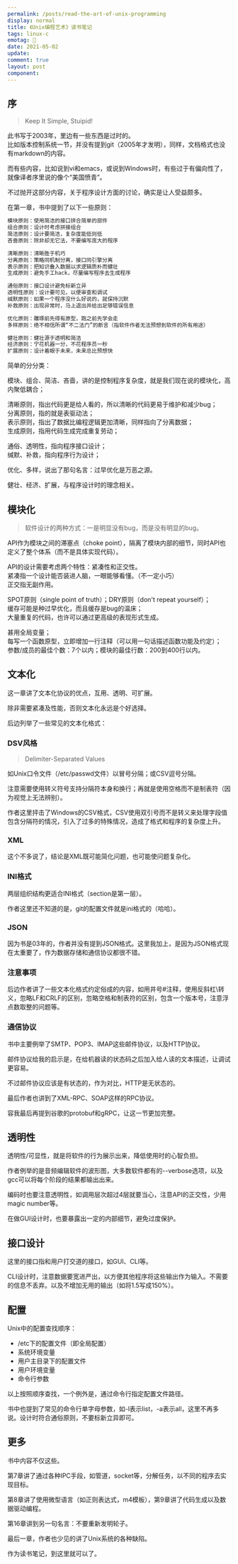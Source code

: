 ```yaml
---
permalink: /posts/read-the-art-of-unix-programming
display: normal
title: 《Unix编程艺术》读书笔记
tags: linux-c
emotag: 📕
date: 2021-05-02
update: 
comment: true
layout: post
component: 
---
```


<style>
.markdown-body pre {
    background-color: #F5F5F5;
}
.markdown-body pre code {
    color: #000000;
}
</style>

## 序

> Keep It Simple, Stuipid!

此书写于2003年，里边有一些东西是过时的。  
比如版本控制系统一节，并没有提到git（2005年才发明），同样，文档格式也没有markdown的内容。

而有些内容，比如说到vi和emacs，或说到Windows时，有些过于有偏向性了，就像译者序里说的像个“美国愤青”。

不过抛开这部分内容，关于程序设计方面的讨论，确实是让人受益颇多。

在第一章，书中提到了以下一些原则：

```txt
模块原则：使用简洁的接口拼合简单的部件
组合原则：设计时考虑拼接组合
简洁原则：设计要简洁，复杂度能低则低
吝啬原则：除非却无它法，不要编写庞大的程序

清晰原则：清晰胜于机巧
分离原则：策略同机制分离，接口同引擎分离
表示原则：把知识叠入数据以求逻辑质朴而健壮
生成原则：避免手工hack，尽量编写程序去生成程序

通俗原则：接口设计避免标新立异
透明性原则：设计要可见，以便审查和调试
缄默原则：如果一个程序没什么好说的，就保持沉默
补救原则：出现异常时，马上退出并给出足够错误信息

优化原则：雕琢前先得有原型，跑之前先学会走
多样原则：绝不相信所谓“不二法门”的断言（指软件作者无法预想到软件的所有用途）

健壮原则：健壮源于透明和简洁
经济原则：宁花机器一分，不花程序员一秒
扩展原则：设计着眼于未来，未来总比预想快
```

简单的分分类：

模块、组合、简洁、吝啬，讲的是控制程序复杂度，就是我们现在说的模块化，高内聚低耦合；

清晰原则，指出代码更是给人看的，所以清晰的代码更易于维护和减少bug；  
分离原则，指的就是表驱动法；  
表示原则，指出了数据比编程逻辑更加清晰，同样指向了分离数据；  
生成原则，指用代码生成完成重复劳动；  

通俗、透明性，指向程序接口设计；  
缄默、补救，指向程序行为设计；  

优化、多样，说出了那句名言：过早优化是万恶之源。

健壮、经济、扩展，与程序设计时的理念相关。

## 模块化

> 软件设计的两种方式：一是明显没有bug，而是没有明显的bug。

API作为模块之间的滞塞点（choke point），隔离了模块内部的细节，同时API也定义了整个体系（而不是具体实现代码）。

API的设计需要考虑两个特性：紧凑性和正交性。  
紧凑指一个设计能否装进人脑，一眼能够看懂。（不一定小巧）  
正交指无副作用。  

SPOT原则（single point of truth）；DRY原则（don't repeat yourself）；  
缓存可能是种过早优化，而且缓存是bug的温床；  
大量重复的代码，也许可以通过更高级的表现形式生成。

甚用全局变量；  
每写一个函数原型，立即增加一行注释（可以用一句话描述函数功能及约定）；  
参数/成员的最佳个数：7个以内；模块的最佳行数：200到400行以内。

## 文本化

这一章讲了文本化协议的优点，互用、透明、可扩展。

除非需要紧凑及性能，否则文本化永远是个好选择。

后边列举了一些常见的文本化格式：

### DSV风格

> Delimiter-Separated Values

如Unix口令文件（/etc/passwd文件）以冒号分隔；或CSV逗号分隔。

注意需要使用转义符号支持分隔符本身和换行；再就是使用空格而不是制表符（因为视觉上无法辨别）。

作者这里抨击了Windows的CSV格式，CSV使用双引号而不是转义来处理字段值包含分隔符的情况，引入了过多的特殊情况，造成了格式和程序的复杂度上升。

### XML

这个不多说了，结论是XML既可能简化问题，也可能使问题复杂化。

### INI格式

两层组织结构更适合INI格式（section是第一层）。

作者这里还不知道的是，git的配置文件就是ini格式的（哈哈）。

### JSON

因为书是03年的，作者并没有提到JSON格式。这里我加上，是因为JSON格式现在太重要了，作为数据存储和通信协议都很不错。

### 注意事项

后边作者讲了一些文本化格式约定俗成的内容，如用井号#注释，使用反斜杠\转义，忽略LF和CRLF的区别，忽略空格和制表符的区别，包含一个版本号，注意浮点数取整的问题等。

### 通信协议

书中主要例举了SMTP、POP3、IMAP这些邮件协议，以及HTTP协议。

邮件协议给我的启示是，在给机器读的状态码之后加入给人读的文本描述，让调试更容易。

不过邮件协议应该是有状态的，作为对比，HTTP是无状态的。

最后作者也讲到了XML-RPC、SOAP这样的RPC协议。

容我最后再提到谷歌的protobuf和gRPC，让这一节更加完整。

## 透明性

透明性/可显性，就是将软件的行为展示出来，降低使用时的心智负担。

作者例举的是音频编辑软件的波形图，大多数软件都有的--verbose选项，以及gcc可以将每个阶段的结果都输出出来。

编码时也要注意透明性，如调用层次超过4层就要当心，注意API的正交性，少用magic number等。

在做GUI设计时，也要暴露出一定的内部细节，避免过度保护。

## 接口设计

这里的接口指和用户打交道的接口，如GUI、CLI等。

CLI设计时，注意数据要宽进严出，以方便其他程序将这些输出作为输入。不需要的信息不丢弃。以及不增加无用的输出（如将1.5写成150%）。

## 配置

Unix中的配置查找顺序：

- /etc下的配置文件（即全局配置）
- 系统环境变量
- 用户主目录下的配置文件
- 用户环境变量
- 命令行参数

以上按照顺序查找，一个例外是，通过命令行指定配置文件路径。

书中也提到了常见的命令行单字母参数，如-l表示list，-a表示all，这里不再多说。设计时符合通俗原则，不要标新立异即可。

## 更多

书中内容不仅这些。

第7章讲了通过各种IPC手段，如管道，socket等，分解任务，以不同的程序去实现目标。

第8章讲了使用微型语言（如正则表达式，m4模板），第9章讲了代码生成以及数据驱动编程。

第16章讲到另一句名言：不要重新发明轮子。

最后一章，作者也少见的讲了Unix系统的各种缺陷。

作为读书笔记，到这里就可以了。
